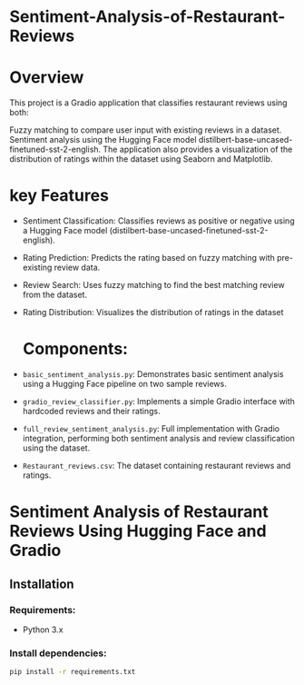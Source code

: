 # Sentiment-Analysis-of-Restaurant-Reviews
# Overview
This project is a Gradio application that classifies restaurant reviews using both:

Fuzzy matching to compare user input with existing reviews in a dataset.
Sentiment analysis using the Hugging Face model distilbert-base-uncased-finetuned-sst-2-english.
The application also provides a visualization of the distribution of ratings within the dataset using Seaborn and Matplotlib.

# key Features

- Sentiment Classification: Classifies reviews as positive or negative using a Hugging Face model (distilbert-base-uncased-finetuned-sst-2-english).
- Rating Prediction: Predicts the rating based on fuzzy matching with pre-existing review data.
- Review Search: Uses fuzzy matching to find the best matching review from the dataset.
- Rating Distribution: Visualizes the distribution of ratings in the dataset

  # Components:

- `basic_sentiment_analysis.py`: Demonstrates basic sentiment analysis using a Hugging Face pipeline on two sample reviews.
- `gradio_review_classifier.py`: Implements a simple Gradio interface with hardcoded reviews and their ratings.
- `full_review_sentiment_analysis.py`: Full implementation with Gradio integration, performing both sentiment analysis and review classification using the dataset.
- `Restaurant_reviews.csv`: The dataset containing restaurant reviews and ratings.
  
# Sentiment Analysis of Restaurant Reviews Using Hugging Face and Gradio

## Installation

### Requirements:
- Python 3.x

### Install dependencies:
```bash
pip install -r requirements.txt





